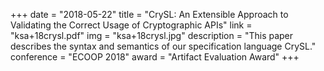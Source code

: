 +++
date = "2018-05-22"
title = "CrySL: An Extensible Approach to Validating the Correct Usage of Cryptographic APIs"
link = "ksa+18crysl.pdf"
img = "ksa+18crysl.jpg"
description = "This paper describes the syntax and semantics of our specification language CrySL."
conference = "ECOOP 2018"
award = "Artifact Evaluation Award"
+++
